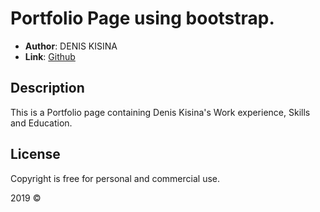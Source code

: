 # Portfolio Page using bootstrap.

* **Author**: DENIS KISINA
* **Link**: [Github](https://denis-kisina.github.io/using-bootstrap/)

## Description

This is a Portfolio page containing Denis Kisina's Work experience, Skills and Education.

## License

Copyright is free for personal and commercial use.

2019 &copy;